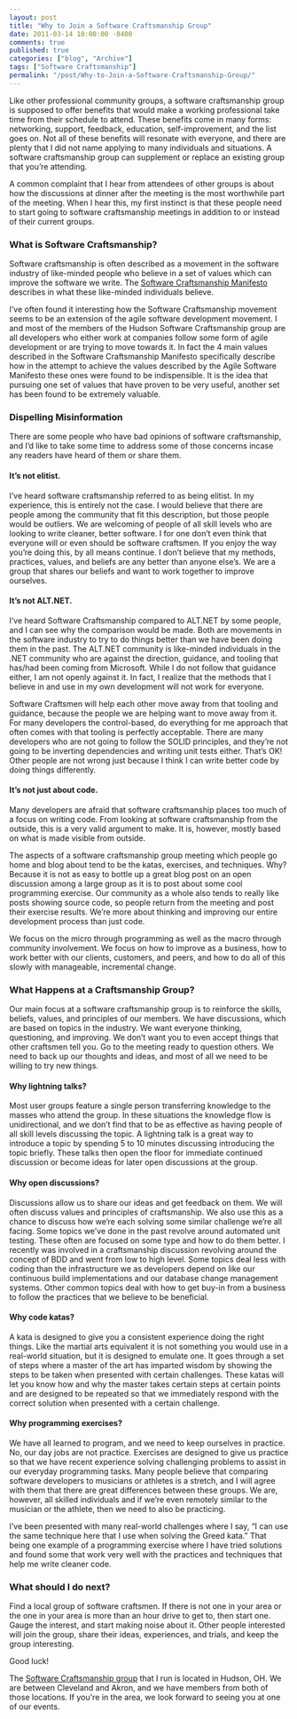 ```yaml
---
layout: post
title: "Why to Join a Software Craftsmanship Group"
date: 2011-03-14 10:00:00 -0400
comments: true
published: true
categories: ["blog", "Archive"]
tags: ["Software Craftsmanship"]
permalink: "/post/Why-to-Join-a-Software-Craftsmanship-Group/"
---
```

<!-- more -->



<p>Like other professional community groups, a software craftsmanship group is supposed to offer benefits that would make a working professional take time from their schedule to attend. These benefits come in many forms: networking, support, feedback, education, self-improvement, and the list goes on. Not all of these benefits will resonate with everyone, and there are plenty that I did not name applying to many individuals and situations. A software craftsmanship group can supplement or replace an existing group that you’re attending.</p>
<p>A common complaint that I hear from attendees of other groups is about how the discussions at dinner after the meeting is the most worthwhile part of the meeting. When I hear this, my first instinct is that these people need to start going to software craftsmanship meetings in addition to or instead of their current groups.</p>
<h3>What is Software Craftsmanship?</h3>
<p>Software craftsmanship is often described as a movement in the software industry of like-minded people who believe in a set of values which can improve the software we write. The <a href="http://manifesto.softwarecraftsmanship.org/" target="_blank">Software Craftsmanship Manifesto</a> describes in what these like-minded individuals believe.</p>
<p>I’ve often found it interesting how the Software Craftsmanship movement seems to be an extension of the agile software development movement. I and most of the members of the Hudson Software Craftsmanship group are all developers who either work at companies follow some form of agile development or are trying to move towards it. In fact the 4 main values described in the Software Craftsmanship Manifesto specifically describe how in the attempt to achieve the values described by the Agile Software Manifesto these ones were found to be indispensible. It is the idea that pursuing one set of values that have proven to be very useful, another set has been found to be extremely valuable.</p>
<h3>Dispelling Misinformation</h3>
<p>There are some people who have bad opinions of software craftsmanship, and I’d like to take some time to address some of those concerns incase any readers have heard of them or share them.</p>
<h4>It’s not elitist.</h4>
<p>I’ve heard software craftsmanship referred to as being elitist. In my experience, this is entirely not the case. I would believe that there are people among the community that fit this description, but those people would be outliers. We are welcoming of people of all skill levels who are looking to write cleaner, better software. I for one don’t even think that everyone will or even should be software craftsmen. If you enjoy the way you’re doing this, by all means continue. I don’t believe that my methods, practices, values, and beliefs are any better than anyone else’s. We are a group that shares our beliefs and want to work together to improve ourselves.</p>
<h4>It’s not ALT.NET.</h4>
<p>I’ve heard Software Craftsmanship compared to ALT.NET by some people, and I can see why the comparison would be made. Both are movements in the software industry to try to do things better than we have been doing them in the past. The ALT.NET community is like-minded individuals in the .NET community who are against the direction, guidance, and tooling that has/had been coming from Microsoft. While I do not follow that guidance either, I am not openly against it. In fact, I realize that the methods that I believe in and use in my own development will not work for everyone.</p>
<p>Software Craftsmen will help each other move away from that tooling and guidance, because the people we are helping want to move away from it. For many developers the control-based, do everything for me approach that often comes with that tooling is perfectly acceptable. There are many developers who are not going to follow the SOLID principles, and they’re not going to be inverting dependencies and writing unit tests either. That’s OK! Other people are not wrong just because I think I can write better code by doing things differently.</p>
<h4>It’s not just about code.</h4>
<p>Many developers are afraid that software craftsmanship places too much of a focus on writing code. From looking at software craftsmanship from the outside, this is a very valid argument to make. It is, however, mostly based on what is made visible from outside.</p>
<p>The aspects of a software craftsmanship group meeting which people go home and blog about tend to be the katas, exercises, and techniques. Why? Because it is not as easy to bottle up a great blog post on an open discussion among a large group as it is to post about some cool programming exercise. Our community as a whole also tends to really like posts showing source code, so people return from the meeting and post their exercise results. We’re more about thinking and improving our entire development process than just code.</p>
<p>We focus on the micro through programming as well as the macro through community involvement. We focus on how to improve as a business, how to work better with our clients, customers, and peers, and how to do all of this slowly with manageable, incremental change.</p>
<h3>What Happens at a Craftsmanship Group?</h3>
<p>Our main focus at a software craftsmanship group is to reinforce the skills, beliefs, values, and principles of our members. We have discussions, which are based on topics in the industry. We want everyone thinking, questioning, and improving. We don’t want you to even accept things that other craftsmen tell you. Go to the meeting ready to question others. We need to back up our thoughts and ideas, and most of all we need to be willing to try new things.</p>
<h4>Why lightning talks?</h4>
<p>Most user groups feature a single person transferring knowledge to the masses who attend the group. In these situations the knowledge flow is unidirectional, and we don’t find that to be as effective as having people of all skill levels discussing the topic. A lightning talk is a great way to introduce a topic by spending 5 to 10 minutes discussing introducing the topic briefly. These talks then open the floor for immediate continued discussion or become ideas for later open discussions at the group.</p>
<h4>Why open discussions?</h4>
<p>Discussions allow us to share our ideas and get feedback on them. We will often discuss values and principles of craftsmanship. We also use this as a chance to discuss how we’re each solving some similar challenge we’re all facing. Some topics we’ve done in the past revolve around automated unit testing. These often are focused on some type and how to do them better. I recently was involved in a craftsmanship discussion revolving around the concept of BDD and went from low to high level. Some topics deal less with coding than the infrastructure we as developers depend on like our continuous build implementations and our database change management systems. Other common topics deal with how to get buy-in from a business to follow the practices that we believe to be beneficial.</p>
<h4>Why code katas?</h4>
<p>A kata is designed to give you a consistent experience doing the right things. Like the martial arts equivalent it is not something you would use in a real-world situation, but it is designed to emulate one. It goes through a set of steps where a master of the art has imparted wisdom by showing the steps to be taken when presented with certain challenges. These katas will let you know how and why the master takes certain steps at certain points and are designed to be repeated so that we immediately respond with the correct solution when presented with a certain challenge.</p>
<h4>Why programming exercises?</h4>
<p>We have all learned to program, and we need to keep ourselves in practice. No, our day jobs are not practice. Exercises are designed to give us practice so that we have recent experience solving challenging problems to assist in our everyday programming tasks. Many people believe that comparing software developers to musicians or athletes is a stretch, and I will agree with them that there are great differences between these groups. We are, however, all skilled individuals and if we’re even remotely similar to the musician or the athlete, then we need to also be practicing.</p>
<p>I’ve been presented with many real-world challenges where I say, “I can use the same technique here that I use when solving the Greed kata.” That being one example of a programming exercise where I have tried solutions and found some that work very well with the practices and techniques that help me write cleaner code.</p>
<h3>What should I do next?</h3>
<p>Find a local group of software craftsmen. If there is not one in your area or the one in your area is more than an hour drive to get to, then start one. Gauge the interest, and start making noise about it. Other people interested will join the group, share their ideas, experiences, and trials, and keep the group interesting.</p>
<p>Good luck!</p>
<p>The <a href="http://hudsonsc.com" target="_blank">Software Craftsmanship group</a> that I run is located in Hudson, OH. We are between Cleveland and Akron, and we have members from both of those locations. If you're in the area, we look forward to seeing you at one of our events.</p>
